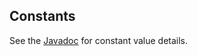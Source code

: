 ## Constants

See the [Javadoc](http://code.citytechinc.com/bedrock/apidocs/com/citytechinc/cq/library/constants/package-summary.html) for constant value details.